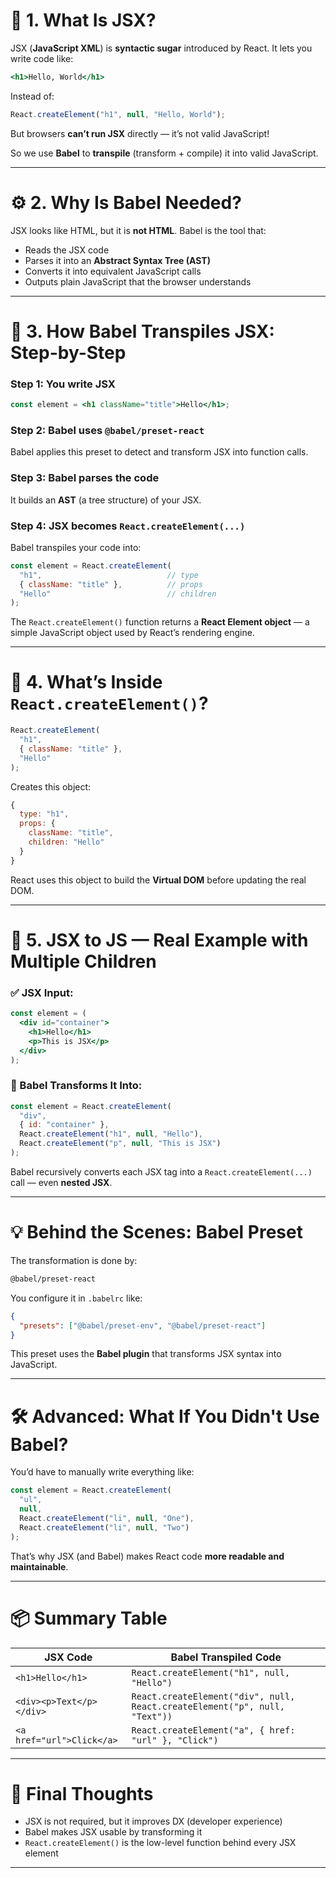 
# 🧩 1. What Is JSX?

JSX (**JavaScript XML**) is **syntactic sugar** introduced by React. It lets you write code like:

```jsx
<h1>Hello, World</h1>
```

Instead of:

```js
React.createElement("h1", null, "Hello, World");
```

But browsers **can’t run JSX** directly — it’s not valid JavaScript!

So we use **Babel** to **transpile** (transform + compile) it into valid JavaScript.

---

# ⚙️ 2. Why Is Babel Needed?

JSX looks like HTML, but it is **not HTML**. Babel is the tool that:

* Reads the JSX code
* Parses it into an **Abstract Syntax Tree (AST)**
* Converts it into equivalent JavaScript calls
* Outputs plain JavaScript that the browser understands

---

# 🔧 3. How Babel Transpiles JSX: Step-by-Step

### Step 1: You write JSX

```jsx
const element = <h1 className="title">Hello</h1>;
```

### Step 2: Babel uses `@babel/preset-react`

Babel applies this preset to detect and transform JSX into function calls.

### Step 3: Babel parses the code

It builds an **AST** (a tree structure) of your JSX.

### Step 4: JSX becomes `React.createElement(...)`

Babel transpiles your code into:

```js
const element = React.createElement(
  "h1",                            // type
  { className: "title" },          // props
  "Hello"                          // children
);
```

The `React.createElement()` function returns a **React Element object** — a simple JavaScript object used by React’s rendering engine.

---

# 🔬 4. What’s Inside `React.createElement()`?

```js
React.createElement(
  "h1",
  { className: "title" },
  "Hello"
);
```

Creates this object:

```js
{
  type: "h1",
  props: {
    className: "title",
    children: "Hello"
  }
}
```

React uses this object to build the **Virtual DOM** before updating the real DOM.

---

# 🧪 5. JSX to JS — Real Example with Multiple Children

### ✅ JSX Input:

```jsx
const element = (
  <div id="container">
    <h1>Hello</h1>
    <p>This is JSX</p>
  </div>
);
```

### 🔁 Babel Transforms It Into:

```js
const element = React.createElement(
  "div",
  { id: "container" },
  React.createElement("h1", null, "Hello"),
  React.createElement("p", null, "This is JSX")
);
```

Babel recursively converts each JSX tag into a `React.createElement(...)` call — even **nested JSX**.

---

# 💡 Behind the Scenes: Babel Preset

The transformation is done by:

```bash
@babel/preset-react
```

You configure it in `.babelrc` like:

```json
{
  "presets": ["@babel/preset-env", "@babel/preset-react"]
}
```

This preset uses the **Babel plugin** that transforms JSX syntax into JavaScript.

---

# 🛠️ Advanced: What If You Didn't Use Babel?

You’d have to manually write everything like:

```js
const element = React.createElement(
  "ul",
  null,
  React.createElement("li", null, "One"),
  React.createElement("li", null, "Two")
);
```

That’s why JSX (and Babel) makes React code **more readable and maintainable**.

---

# 📦 Summary Table

| JSX Code                  | Babel Transpiled Code                                                      |
| ------------------------- | -------------------------------------------------------------------------- |
| `<h1>Hello</h1>`          | `React.createElement("h1", null, "Hello")`                                 |
| `<div><p>Text</p></div>`  | `React.createElement("div", null, React.createElement("p", null, "Text"))` |
| `<a href="url">Click</a>` | `React.createElement("a", { href: "url" }, "Click")`                       |

---

# 🧠 Final Thoughts

* JSX is not required, but it improves DX (developer experience)
* Babel makes JSX usable by transforming it
* `React.createElement()` is the low-level function behind every JSX element

---